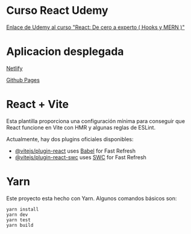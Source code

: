 # Curso React Udemy

[Enlace de Udemy al curso "React: De cero a experto ( Hooks y MERN )"](https://www.udemy.com/course/react-cero-experto/)


# Aplicacion desplegada

[Netlify](https://gif-expert-app-asanz.netlify.app/)

[Github Pages](https://antosanz.github.io/gif-expert-app/)


# React + Vite

Esta plantilla proporciona una configuración mínima para conseguir que React funcione en Vite con HMR y algunas reglas de ESLint.

Actualmente, hay dos plugins oficiales disponibles:

- [@vitejs/plugin-react](https://github.com/vitejs/vite-plugin-react/blob/main/packages/plugin-react/README.md) uses [Babel](https://babeljs.io/) for Fast Refresh
- [@vitejs/plugin-react-swc](https://github.com/vitejs/vite-plugin-react-swc) uses [SWC](https://swc.rs/) for Fast Refresh

# Yarn

Este proyecto esta hecho con Yarn. Algunos comandos básicos son:

```
yarn install
yarn dev
yarn test
yarn build
```
